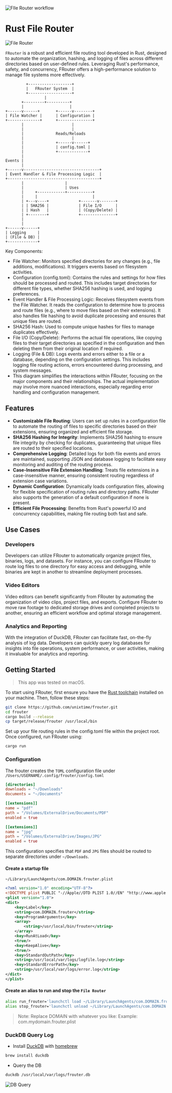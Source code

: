 ![FIle Router workflow](https://github.com/unixtime/frouter/actions/workflows/rust.yml/badge.svg)

# Rust File Router

![File Router](media/FRouter-Logo.png)


`FRouter` is a robust and efficient file routing tool developed in Rust, designed to automate the organization, hashing, and logging of files across different directories based on user-defined rules. Leveraging Rust's performance, safety, and concurrency, FRouter offers a high-performance solution to manage file systems more effectively.

```
         +-------------------+
         |   FRouter System  |
         +-------------------+
                 |
       +---------+----------+
       |                    |
+------v------+       +------v--------+
| File Watcher |      | Configuration |
+--------------+      +---------------+
       |                     |
       |                     |
       |              Reads/Reloads
       |                     |
       |              +------v------+
       |              | config.toml |
       |              +-------------+
       |
Events |
       |
+------v---------------------------------+
| Event Handler & File Processing Logic  |
+----------------------------------------+
       |                  |
       |                  | Uses
       |     +------------+-----------+
       |     |                        |
       | +---v----+             +-------v-------+
       | | SHA256 |             | File I/O      |
       | | Hash   |             | (Copy/Delete) |
       | +--------+             +---------------+
       |
       |
+------v------+
| Logging     |
| (File & DB) |
+-------------+
```

Key Components:
* File Watcher: Monitors specified directories for any changes (e.g., file additions, modifications). It triggers events based on filesystem activities.
* Configuration (config.toml): Contains the rules and settings for how files should be processed and routed. This includes target directories for different file types, whether SHA256 hashing is used, and logging preferences.
* Event Handler & File Processing Logic: Receives filesystem events from the File Watcher. It reads the configuration to determine how to process and route files (e.g., where to move files based on their extensions). It also handles file hashing to avoid duplicate processing and ensures that unique files are routed.
* SHA256 Hash: Used to compute unique hashes for files to manage duplicates effectively.
* File I/O (Copy/Delete): Performs the actual file operations, like copying files to their target directories as specified in the configuration and then deleting them from their original location if required.
* Logging (File & DB): Logs events and errors either to a file or a database, depending on the configuration settings. This includes logging file routing actions, errors encountered during processing, and system messages.
* This diagram simplifies the interactions within FRouter, focusing on the major components and their relationships. The actual implementation may involve more nuanced interactions, especially regarding error handling and configuration management.


## Features
- **Customizable File Routing**: Users can set up rules in a configuration file to automate the routing of files to specific directories based on their extensions, ensuring organized and efficient file storage.
- **SHA256 Hashing for Integrity**: Implements SHA256 hashing to ensure file integrity by checking for duplicates, guaranteeing that unique files are routed to their specified locations.
- **Comprehensive Logging**: Detailed logs for both file events and errors are maintained, supporting JSON and database logging to facilitate easy monitoring and auditing of the routing process.
- **Case-Insensitive File Extension Handling**: Treats file extensions in a case-insensitive manner, ensuring consistent routing regardless of extension case variations.
- **Dynamic Configuration**: Dynamically loads configuration files, allowing for flexible specification of routing rules and directory paths. FRouter also supports the generation of a default configuration if none is present.
- **Efficient File Processing**: Benefits from Rust's powerful IO and concurrency capabilities, making file routing both fast and safe.

## Use Cases

### Developers
Developers can utilize FRouter to automatically organize project files, binaries, logs, and datasets. For instance, you can configure FRouter to route log files to one directory for easy access and debugging, while binaries are kept in another to streamline deployment processes.

### Video Editors
Video editors can benefit significantly from FRouter by automating the organization of video clips, project files, and exports. Configure FRouter to move raw footage to dedicated storage drives and completed projects to another, ensuring an efficient workflow and optimal storage management.

### Analytics and Reporting
With the integration of DuckDB, FRouter can facilitate fast, on-the-fly analysis of log data. Developers can quickly query log databases for insights into file operations, system performance, or user activities, making it invaluable for analytics and reporting.


## Getting Started

> This app was tested on macOS.

To start using FRouter, first ensure you have the [Rust toolchain](https://www.rust-lang.org/tools/install) installed on your machine. Then, follow these steps:

```bash
git clone https://github.com/unixtime/frouter.git
cd frouter
cargo build --release
cp target/release/frouter /usr/local/bin
```

Set up your file routing rules in the config.toml file within the project root. Once configured, run FRouter using:

```bash
cargo run
```

### Configuration

The frouter creates the `TOML` configuration file under `/Users/USERNAME/.config/frouter/config.toml`

```toml
[directories]
downloads = "~/Downloads"
documents = "~/Documents"

[[extensions]]
name = "pdf"
path = "/Volumes/ExternalDrive/Documents/PDF"
enabled = true

[[extensions]]
name = "jpg"
path = "/Volumes/ExternalDrive/Images/JPG"
enabled = true
```

This configuration specifies that `PDF` and `JPG` files should be routed to separate directories under `~/Downloads`.

#### Create a startup file

`~/Library/LaunchAgents/com.DOMAIN.frouter.plist`

```xml
<?xml version="1.0" encoding="UTF-8"?>
<!DOCTYPE plist PUBLIC "-//Apple//DTD PLIST 1.0//EN" "http://www.apple.com/DTDs/PropertyList-1.0.dtd">
<plist version="1.0">
<dict>
    <key>Label</key>
    <string>com.DOMAIN.frouter</string>
    <key>ProgramArguments</key>
    <array>
        <string>/usr/local/bin/frouter</string>
    </array>
    <key>RunAtLoad</key>
    <true/>
    <key>KeepAlive</key>
    <true/>
    <key>StandardOutPath</key>
    <string>/usr/local/var/logs/logfile.log</string>
    <key>StandardErrorPath</key>
    <string>/usr/local/var/logs/error.log</string>
</dict>
</plist>
```

#### Create an alias to run and stop the `File Router`

```bash
alias run_frouter='launchctl load ~/Library/LaunchAgents/com.DOMAIN.frouter.plist'
alias stop_frouter='launchctl unload ~/Library/LaunchAgents/com.DOMAIN.frouter.plist'
```

> Note: Replace DOMAIN with whatever you like:
> Example: com.mydomain.frouter.plist

### DuckDB Query Log

- Install [DuckDB](https://duckdb.org/) with [homebrew](https://brew.sh/)
```bash
brew install duckdb
```

- Query the DB
```bash
duckdb /usr/local/var/logs/frouter.db
```

![DB Query](media/duckdb_log_query.png)
